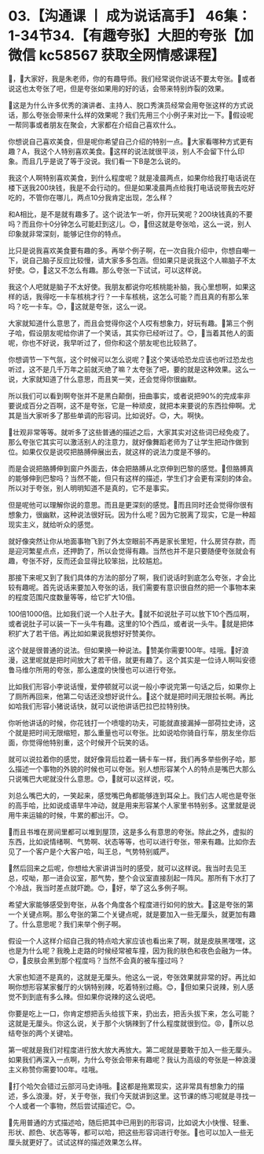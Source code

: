 # 03.【沟通课 丨 成为说话高手】 46集：1-34节34.【有趣夸张】大胆的夸张【加微信 kc58567 获取全网情感课程】

🎼，🎼大家好，我是朱老师，你的有趣导师。我们经常说你说话不要太夸张。🎼或者说这也太夸张了吧，但是夸张如果用的好的话，会带来特别炸裂的效果。

🎼这是为什么许多优秀的演讲者、主持人、脱口秀演员经常会用夸张这样的方式说话，那么夸张会带来什么样的效果呢？我们先用三个小例子来对比一下。🎼假设呢一帮同事或者朋友在聚会，大家都在介绍自己喜欢什么。

你想说自己喜欢美食，但是呢你希望自己介绍的特别一点。🎼大家看哪种方式更有趣？A，我这个人特别喜欢美食。🎼这样的说法就很平淡，别人不会留下什么印象。而且几乎是说了等于没说。我们看一下B是怎么说的。

我这个人啊特别喜欢美食，到什么程度呢？就是凌晨两点，如果你给我打电话说在楼下送我200块钱，我是不会行动的。但是如果凌晨两点给我打电话说带我去吃好吃的，不管你在哪儿，两点10分我肯定出现，怎么样？

和A相比，是不是就有趣多了。这个说法乍一听，你开玩笑呢？200块钱真的不要吗？而且你十0分钟怎么可能赶到这儿。😊，🎼但这就是夸张哈，这么一说，别人印象就非常深刻，能够记住你的特点。

比只是说我喜欢美食要有趣的多。再举个例子啊，在一次自我介绍中，你想自嘲一下，说自己脑子反应比较慢，请大家多多包涵。但如果只是说我这个人嘛脑子不太好使。😊，🎼这又不怎么有趣。那么夸张一下试试，可以这样说。

我这个人吧就是脑子不太好使。我朋友都说你吃核桃能补脑，我心里想啊，如果这样的话，我得吃一卡车核桃才行？一卡车核桃，这怎么可能？而且真的有那么笨吗？吃一卡车。😊，🎼这就是夸张，这么一说。

大家就知道什么意思了，而且会觉得你这个人哎有想象力，好玩有趣。🎼第三个例子哈，假设朋友呢给你讲了一个笑话，其实你已经听过了。😊，🎼当着其他人的面呢，你也不好说，我早听过了，但你和这个朋友呢也比较熟了。

你想调节一下气氛，这个时候可以怎么说呢？🎼这个笑话哈恐龙应该也听过恐龙也听过，这不是几千万年之前就灭绝了嘛？太夸张了吧，要的就是这种效果。这么一说，大家就知道了什么意思，而且笑一笑，还会觉得你很幽默。

所以我们可以看到啊夸张并不是黑白颠倒，扭曲事实，或者说把90%的完成率非要说成百分之百啊，这不是夸张，它是一种顽皮，就把本来要说的东西拉伸啊。尤其是当大家听多了那些单调的形容词。比如说好。😊，大。啊快。

🎼壮观非常等等。就听多了这些普通的描述之后，大家其实对这些词已经免疫了。那么夸张它其实可以激活别人的注意力，就好像舞蹈老师为了让学生把动作做到位。如果仅仅是说哎把胳膊伸展出去，就这样的说法力度是不够的。

而是会说把胳膊伸到窗户外面去，体会把胳膊从北京伸到巴黎的感觉。🎼但胳膊真的能够伸到巴黎吗？当然不能，但只有这样的描述，学生们才会更有深刻的体会。所以对于夸张，别人明明知道不是真的，它不是事实。

但是呢他可以理解你说的意思。而且是更深刻的感觉。🎼而且同时还会觉得你很有想象力，很幽默，这种说法很好玩。因为什么呢？因为它脱离了现实，它是一种超现实主义，就给听众的感觉。

就好像突然让你从地面事物飞到了外太空眼前不再是家长里短，什么房贷存款，而是迎河繁星点点，还押韵了，所以会觉得有趣。当然也并不是只要随便夸张就会有趣，夸张不好，反而还会显得比较笨拙，比较尴尬。

那接下来呢又到了我们具体的方法的部分了啊，我们说话时到底怎么夸张，才会比较有趣呢。首先说话来要加入夸张的话，我们需要有意识很自然的把一个事物本来的程度范围尺度数量等等，给它扩大10倍。

100倍1000倍。比如我们说一个人肚子大。🎼就不如说肚子可以放下10个西瓜啊，或者说肚子可以装一下一头牛有趣。这里的10个西瓜，或者说一头牛。🎼就是把体积扩大了若干倍。再比如如果说我想好好赞美你。

这个就是很普通的说法。但如果换一种说法。🎼赞美你需要100年。哇哦。🎼好浪漫，这里呢就是把时间放大了若干倍，就更有趣了。这个其实是一位诗人啊叫安德鲁马维尔所用的夸张，那么速度的快慢也可以进行夸张。

比如我们形容小李说话慢，爱停顿就可以说一般小李说完第一句话之后，如果你上了厕所再回来，他第二句话还没想好说什么。🎼这个就是把时间无限拉长啊。再比如哈我们形容小猪说话快，就可以说他讲话巴拉巴拉特别快。

你听他讲话的时候，你花钱打一个喷嚏的功夫，可能就直接漏掉一部荷拉史诗，这个就是把时间无限缩短，那么重量也可以夸张。比如说哈你骑自行车，朋友坐你后面，你觉得他特别重，这个时候开个玩笑的话。

就可以说拉着你的感觉，就好像背后拉着一辆卡车一样，我们再多举些例子哈，那么描述一个事物的外貌的时候也可以夸张。别人想形容某个人的特点是嘴巴大那么只说嘴巴大呢就没什么意思。😊，🎼就可以这样说，哎。

刘总么嘴巴大的，一笑起来，感觉嘴巴角都能够连到耳朵上。我们古人呢也是夸张的高手哈，比如说成语旱牛冲动，就是用来形容某个人家里书特别多。这里就是说用牛来运输的时候，牛累的都出汗。😊。

🎼而且书堆在房间里都可以堆到屋顶，这是多么有意思的夸张。除此之外，虚拟的东西，比如说情绪啊、气势啊、状态等等，也可以进行夸张，带来有趣。比如你去见了一个客户是个大客户哈，叫王总，气势特别威严。

🎼然后回来之后呢，你想给大家讲讲当时的感受，就可以这样说。我当时去见王总，哎呦，那一进会议室，那气势，整个会议室直接刮起一阵风。那所有下水打了个冷战，我当时差点就吓跪。😊，🎼好，举了这么多例子啊。

希望大家能够感受到夸张，从各个角度各个程度进行如何的放大。🎼这是夸张的第一个关键点啊。那么夸张的第二个关键点呢，就是要加入一些无厘头，就更加有趣了。什么意思呢？我们来举个例子啊。

假设一个人这样介绍自己我的特点哈大家应该也看出来了啊，就是皮肤黑嘿嘿，这也是为什么呢？我晚上走路的时候经常被车撞，因为我的肤色和夜色会融为一体。😊，🎼皮肤会黑到那个程度吗？当然不会真的被车撞过吗？

大家也知道不是真的，这就是无厘头。他这么一说，夸张效果就非常的好。再比如啊你想形容某家餐厅的火锅特别辣，吃着特别过瘾。😊，🎼但如果只说辣，别人感觉不到到底有多么辣。但如果你说辣的这么说吧。

你要是吃上一口，你肯定想把舌头给拔下来，扔出去，把舌头拔下来，怎么可能？这就是无厘头。你这么说，关于那个火锅辣到了什么程度就很到位。😡，🎼所以总结夸张的两个关键哈。

第一呢就是我们对程度进行放大放大再放大。第二呢就是要敢于加入一些无厘头。如果我们再深入一点啊，为什么夸张会带来有趣呢？我认为高级的夸张是一种浪漫主义称赞你需要100年。哇哦。

🎼打个哈欠会错过云部河马史诗哦。🎼这都是拖累现实，这非常具有想象力的描述，多么浪漫。好，关于夸张，我们今天就讲到这里。这节课的练习呢就是寻找一个人或者一个事物，然后尝试描述它。😊。

🎼先用普通的方式描述哈，随后把其中已用到的形容词，比如说大小快慢、轻重、形状、颜色、状态等等，都可以哈，把这些形容词进行夸张。🎼也可以加入一些无厘头就更好了。试试这样的描述效果怎么样。

